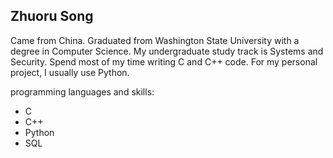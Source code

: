 




<h2>Zhuoru Song</h2>

Came from China. Graduated from Washington State University with a degree in Computer Science. My undergraduate study track is Systems and Security. Spend most of my time writing C and C++ code. For my personal project, I usually use Python.

programming languages and skills:
- C
- C++
- Python
- SQL